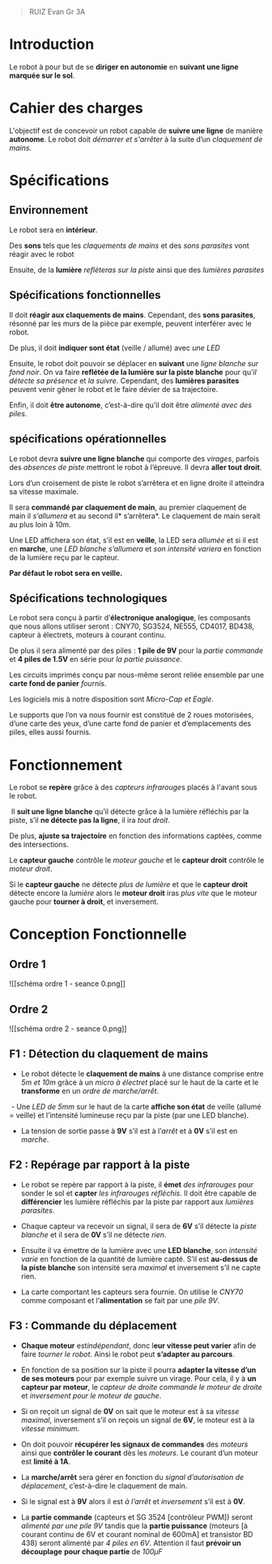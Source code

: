 >RUIZ Evan Gr 3A
# **Introduction**

Le robot à pour but de se **diriger en autonomie** en **suivant une ligne marquée sur le sol**.

# **Cahier des charges**

L'objectif est de concevoir un robot capable de **suivre une ligne** de manière **autonome**. Le robot doit *démarrer et s'arrêter* à la suite d’un *claquement de mains.*

# **Spécifications**

## Environnement

Le robot sera en **intérieur**.

Des **sons** tels que les *claquements de mains* et des *sons parasites* vont réagir avec le robot

Ensuite, de la **lumière** *reflèteras sur la piste* ainsi que des *lumières parasites*

## Spécifications fonctionnelles

Il doit **réagir aux claquements de mains**. Cependant, des **sons parasites**, résonné par les murs de la pièce par exemple, peuvent interférer avec le robot.

De plus, il doit **indiquer sont état** (veille / allumé) avec *une LED*

Ensuite, le robot doit pouvoir se déplacer en **suivant** une *ligne blanche sur fond noir*. On va faire **reflétée de la lumière sur la piste blanche** pour qu’*il détecte sa présence* et *la suivre*. Cependant, des **lumières parasites** peuvent venir gêner le robot et le faire dévier de sa trajectoire.

Enfin, il doit **être autonome**, c’est-à-dire qu’il doit être *alimenté avec des piles*.

## spécifications opérationnelles

Le robot devra **suivre une ligne blanche** qui comporte des *virages*, parfois des *absences de piste* mettront le robot à l’épreuve. Il devra **aller tout droit**.

Lors d’un croisement de piste le robot s’arrêtera et en ligne droite il atteindra sa vitesse maximale.

Il sera **commandé par claquement de main**, au premier claquement de main il *s’allumera* et au second il* s’arrêtera*. Le claquement de main serait au plus loin à 10m.

Une LED affichera son état, s’il est en **veille**, la LED sera *allumée* et si il est en **marche**, une *LED blanche s’allumera* et *son intensité variera* en fonction de la lumière reçu par le capteur.

**Par défaut le robot sera en veille.**

## Spécifications technologiques

Le robot sera conçu à partir d’**électronique analogique**, les composants que nous allons utiliser seront : CNY70, SG3524, NE555, CD4017, BD438, capteur à électrets, moteurs à courant continu. 

De plus il sera alimenté par des piles : **1 pile de 9V** pour la *partie commande* et **4 piles de 1.5V** en série pour *la partie puissance*.

Les circuits imprimés conçu par nous-même seront reliée ensemble par une **carte fond de panier** *fournis*.

Les logiciels mis à notre disposition sont *Micro-Cap et Eagle*.

Le supports que l’on va nous fournir est constitué de 2 roues motorisées, d’une carte des yeux, d’une carte fond de panier et d’emplacements des piles, elles aussi fournis.

# Fonctionnement

Le robot se **repère** grâce à des *capteurs infrarouge*s placés à l'avant sous le robot.

 Il **suit une ligne blanche** qu’il détecte grâce à la lumière réfléchis par la piste, s’il **ne détecte pas la ligne**, il ira *tout droit*.

De plus, **ajuste sa trajectoire** en fonction des informations captées, comme des intersections.

Le **capteur gauche** contrôle le *moteur gauche* et le **capteur droit** contrôle le *moteur droit*.

Si le **capteur gauche** ne détecte *plus de lumière* et que le **capteur droit** détecte encore la *lumière* alors le **moteur droit** iras *plus vite* que le moteur gauche pour **tourner à droit**, et inversement.

# Conception Fonctionnelle

## Ordre 1

![[schéma ordre 1 - seance 0.png]]
## Ordre 2

![[schéma ordre 2 -  seance 0.png]]

## F1 : Détection du claquement de mains

- Le robot détecte le **claquement de mains** à une distance comprise entre *5m et 10m* grâce à un *micro à électret* placé sur le haut de la carte et le **transforme** en un *ordre de marche/arrêt*.

 - Une *LED de 5mm* sur le haut de la carte **affiche son état** de veille (allumé = veille) et l’intensité lumineuse reçu par la piste (par une LED blanche).

- La tension de sortie passe à **9V** s’il est à l’*arrêt* et à **0V** s’il est en *marche*.

## F2 : Repérage par rapport à la piste

- Le robot se repère par rapport à la piste, il **émet** *des infrarouges* pour sonder le sol et **capter** *les infrarouges réfléchis*. Il doit être capable de **différencier** les lumière réfléchis par la piste par rapport aux *lumières parasites*.

- Chaque capteur va recevoir un signal, il sera de **6V** s’il détecte la *piste blanche* et il sera de **0V** s’il ne détecte *rien*.

- Ensuite il va émettre de la lumière avec une **LED blanche**, son *intensité varie* en fonction de la quantité de lumière capté. S’il est **au-dessus de la piste blanche** son intensité sera *maximal* et inversement s’il ne capte rien.

- La carte comportant les capteurs sera fournie. On utilise le *CNY70* comme composant et l’**alimentation** se fait par une *pile 9V*.

## F3 : Commande du déplacement

- **Chaque moteur** est*indépendant*, donc l**eur vitesse peut varier** afin de faire *tourner le robot*. Ainsi le robot peut **s’adapter au parcours**.

- En fonction de sa position sur la piste il pourra **adapter la vitesse d’un de ses moteurs** pour par exemple suivre un virage. Pour cela, il y à **un capteur par moteur**, le *capteur de droite commande le moteur de droite* et *inversement pour le moteur de gauche*.

- Si on reçoit un signal de **0V** on sait que le moteur est à sa *vitesse maximal*, inversement s’il on reçois un signal de **6V**, le moteur est à la *vitesse minimum*.

- On doit pouvoir **récupérer les signaux de commandes** des *moteurs* ainsi que **contrôler le courant** dès les *moteurs*. Le courant d’un moteur est **limité à 1A**.

- La **marche/arrêt** sera gérer en fonction du *signal d’autorisation de déplacement*, c’est-à-dire le claquement de main.

- Si le signal est à **9V** alors il est *à l’arrêt* et *inversement* s’il est à **0V**.

- La **partie commande** (capteurs et SG 3524 [contrôleur PWM]) seront *alimenté par une pile 9V* tandis que la **partie puissance**  (moteurs [à courant continu de 6V et courant nominal de 600mA] et transistor BD 438) seront alimenté par *4 piles en 6V*. Attention il faut **prévoir un découplage** **pour chaque partie** de *100µF*